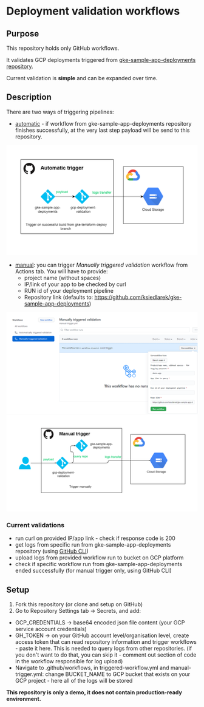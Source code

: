 # Deployment validation workflows

## Purpose

This repository holds only GitHub workflows.

It validates GCP deployments triggered from [gke-sample-app-deployments repository](https://github.com/ksiedlarek/gke-sample-app-deployments).

Current validation is **simple** and can be expanded over time.

## Description
There are two ways of triggering pipelines:
- [automatic](https://github.com/marketplace/actions/repository-dispatch) - if workflow from gke-sample-app-deployments repository finishes successfully, at the very last step payload will be send to this repository.

<img src="/docs/img/flow-a.png" width="auto" margin="auto">

- [manual](https://docs.github.com/en/actions/managing-workflow-runs/manually-running-a-workflow): you can trigger _Manually triggered validation_ workflow from Actions tab. You will have to provide:
    - project name (without spaces)
    - IP/link of your app to be checked by curl
    - RUN id of your deployment pipeline
    - Repository link (defaults to: https://github.com/ksiedlarek/gke-sample-app-deployments)

<img src="/docs/img/run-m.png" width="auto" margin="auto">

<img src="/docs/img/flow-m.png" width="auto" margin="auto">

### Current validations
- run curl on provided IP/app link - check if response code is 200
- get logs from specific run from gke-sample-app-deployments repository (using [GitHub CLI](https://github.com/github/hub))
- upload logs from provided workflow run to bucket on GCP platform
- check if specific workflow run from gke-sample-app-deployments ended successfully (for manual trigger only, using GitHub CLI)

## Setup

1. Fork this repository (or clone and setup on GitHub)
2. Go to Repository Settings tab -> Secrets, and add:
- GCP_CREDENTIALS -> base64 encoded json file content (your GCP service account credentials)
- GH_TOKEN -> on your GitHub account level/organisation level, create access token that can read repository information and trigger workflows - paste it here. This is needed to query logs from other repositories. (if you don't want to do that, you can skip it - comment out section of code in the workflow responsible for log upload)
- Navigate to .github/workflows, in triggered-workflow.yml and manual-trigger.yml:
change BUCKET_NAME to GCP bucket that exists on your GCP project - here all of the logs will be stored

**This repository is only a demo, it does not contain production-ready environment.**